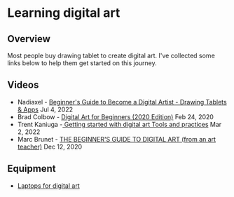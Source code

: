 # Learning digital art

## Overview

Most people buy drawing tablet to create digital art. I've collected some links below to help them get started on this journey.

## Videos

* Nadiaxel - [Beginner's Guide to Become a Digital Artist - Drawing Tablets & Apps](https://youtu.be/bzeXcn6Amwo) Jul 4, 2022
* Brad Colbow - [Digital Art for Beginners (2020 Edition)](https://youtu.be/0RmGV5wALG0)  Feb 24, 2020&#x20;
* Trent Kaniuga -[ Getting started with digital art Tools and practices](https://youtu.be/8OsiACxQwvM) Mar 2, 2022
* Marc Brunet - [THE BEGINNER'S GUIDE TO DIGITAL ART (from an art teacher)](https://youtu.be/O40KGoCmpNA) Dec 12, 2020

## Equipment

* [Laptops for digital art](laptops-for-digital-art.md) &#x20;

